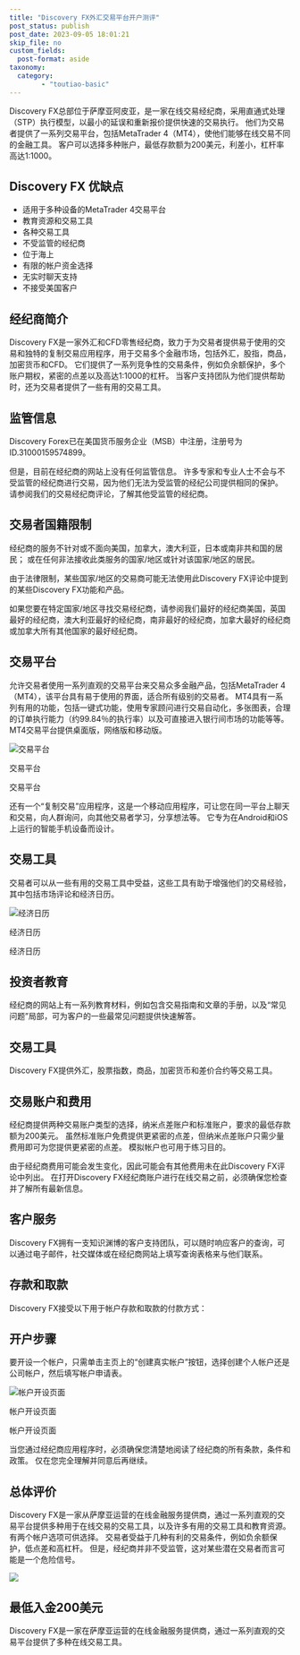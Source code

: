 ```yaml
---
title: "Discovery FX外汇交易平台开户测评"
post_status: publish
post_date: 2023-09-05 18:01:21
skip_file: no
custom_fields: 
  post-format: aside
taxonomy:
  category:
        - "toutiao-basic"
---
```


Discovery FX总部位于萨摩亚阿皮亚，是一家在线交易经纪商，采用直通式处理（STP）执行模型，以最小的延误和重新报价提供快速的交易执行。 他们为交易者提供了一系列交易平台，包括MetaTrader 4（MT4），使他们能够在线交易不同的金融工具。 客户可以选择多种账户，最低存款额为200美元，利差小，杠杆率高达1:1000。

## Discovery FX 优缺点

- 适用于多种设备的MetaTrader 4交易平台
- 教育资源和交易工具
- 各种交易工具
- 不受监管的经纪商
- 位于海上
- 有限的帐户资金选择
- 无实时聊天支持
- 不接受美国客户

## 经纪商简介

Discovery FX是一家外汇和CFD零售经纪商，致力于为交易者提供易于使用的交易和独特的复制交易应用程序，用于交易多个金融市场，包括外汇，股指，商品，加密货币和CFD。 它们提供了一系列竞争性的交易条件，例如负余额保护，多个账户期权，紧密的点差以及高达1:1000的杠杆。 当客户支持团队为他们提供帮助时，还为交易者提供了一些有用的交易工具。

## 监管信息

Discovery Forex已在美国货币服务企业（MSB）中注册，注册号为ID.31000159574899。

但是，目前在经纪商的网站上没有任何监管信息。 许多专家和专业人士不会与不受监管的经纪商进行交易，因为他们无法为受监管的经纪公司提供相同的保护。 请参阅我们的交易经纪商评论，了解其他受监管的经纪商。

## 交易者国籍限制

经纪商的服务不针对或不面向美国，加拿大，澳大利亚，日本或南非共和国的居民； 或在任何非法接收此类服务的国家/地区或针对该国家/地区的居民。

由于法律限制，某些国家/地区的交易商可能无法使用此Discovery FX评论中提到的某些Discovery FX功能和产品。

如果您要在特定国家/地区寻找交易经纪商，请参阅我们最好的经纪商美国，英国最好的经纪商，澳大利亚最好的经纪商，南非最好的经纪商，加拿大最好的经纪商或加拿大所有其他国家的最好经纪商。

## 交易平台

允许交易者使用一系列直观的交易平台来交易众多金融产品，包括MetaTrader 4（MT4），该平台具有易于使用的界面，适合所有级别的交易者。 MT4具有一系列有用的功能，包括一键式功能，使用专家顾问进行交易自动化，多张图表，合理的订单执行能力（约99.84％的执行率）以及可直接进入银行间市场的功能等等。 MT4交易平台提供桌面版，网络版和移动版。

![交易平台](https://cdn.fendou.la/funstoutiao/2020/11/Discovery-FX-Review-Trading-Platform.png "交易平台")

交易平台

交易平台

还有一个“复制交易”应用程序，这是一个移动应用程序，可让您在同一平台上聊天和交易，向人群询问，向其他交易者学习，分享想法等。 它专为在Android和iOS上运行的智能手机设备而设计。

## 交易工具

交易者可以从一些有用的交易工具中受益，这些工具有助于增强他们的交易经验，其中包括市场评论和经济日历。

![经济日历](https://cdn.fendou.la/funstoutiao/2020/11/Discovery-FX-Review-Economic-Calendar.jpg "经济日历")

经济日历

经济日历

## 投资者教育

经纪商的网站上有一系列教育材料，例如包含交易指南和文章的手册，以及“常见问题”局部，可为客户的一些最常见问题提供快速解答。

## 交易工具

Discovery FX提供外汇，股票指数，商品，加密货币和差价合约等交易工具。

## 交易账户和费用

经纪商提供两种交易账户类型的选择，纳米点差账户和标准账户，要求的最低存款额为200美元。 虽然标准账户免费提供更紧密的点差，但纳米点差账户只需少量费用即可为您提供更紧密的点差。 模拟帐户也可用于练习目的。

由于经纪商费用可能会发生变化，因此可能会有其他费用未在此Discovery FX评论中列出。 在打开Discovery FX经纪商账户进行在线交易之前，必须确保您检查并了解所有最新信息。

## 客户服务

Discovery FX拥有一支知识渊博的客户支持团队，可以随时响应客户的查询，可以通过电子邮件，社交媒体或在经纪商网站上填写查询表格来与他们联系。

## 存款和取款

Discovery FX接受以下用于帐户存款和取款的付款方式：

## 开户步骤

要开设一个帐户，只需单击主页上的“创建真实帐户”按钮，选择创建个人帐户还是公司帐户，然后填写帐户申请表。

![帐户开设页面](https://cdn.fendou.la/funstoutiao/2020/11/Discovery-FX-Review-Account-Opening-Page-160x1024.jpg "帐户开设页面")

帐户开设页面

帐户开设页面

当您通过经纪商应用程序时，必须确保您清楚地阅读了经纪商的所有条款，条件和政策。 仅在您完全理解并同意后再继续。

## 总体评价

Discovery FX是一家从萨摩亚运营的在线金融服务提供商，通过一系列直观的交易平台提供多种用于在线交易的交易工具，以及许多有用的交易工具和教育资源。 有两个帐户选项可供选择。 交易者受益于几种有利的交易条件，例如负余额保护，低点差和高杠杆。 但是，经纪商并非不受监管，这对某些潜在交易者而言可能是一个危险信号。

![](https://cdn.fendou.la/funstoutiao/2020/11/Discovery-FX-Logo.png)

## 最低入金200美元

Discovery FX是一家在萨摩亚运营的在线金融服务提供商，通过一系列直观的交易平台提供了多种在线交易工具。
